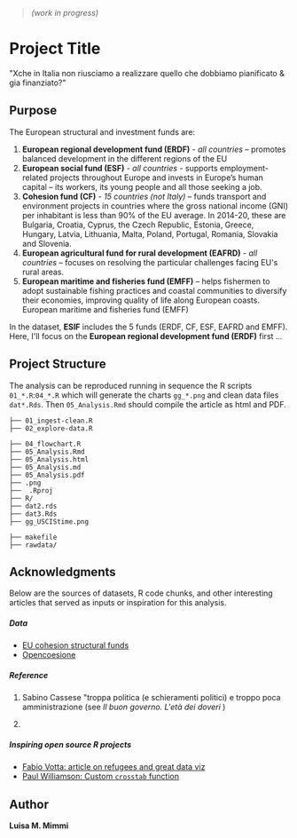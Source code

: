 > _(work in progress)_

# Project Title

"Xche in Italia non riusciamo a realizzare quello che dobbiamo pianificato & gia finanziato?"

## Purpose 
 
The European structural and investment funds are:

1) **European regional development fund (ERDF)** - _all countries_ – promotes balanced development in the different regions of the EU 
2) **European social fund (ESF)** - _all countries_ - supports employment-related projects throughout Europe and invests in Europe’s human capital – its workers, its young people and all those seeking a job.
3) **Cohesion fund (CF)** - _15 countries (not Italy)_ – funds transport and environment projects in countries where the gross national income (GNI) per inhabitant is less than 90% of the EU average. In 2014-20, these are Bulgaria, Croatia, Cyprus, the Czech Republic, Estonia, Greece, Hungary, Latvia, Lithuania, Malta, Poland, Portugal, Romania, Slovakia and Slovenia.
4) **European agricultural fund for rural development (EAFRD)** - _all countries_ – focuses on resolving the particular challenges facing EU's rural areas.
5) **European maritime and fisheries fund (EMFF)** – helps fishermen to adopt sustainable fishing practices and coastal communities to diversify their economies, improving quality of life along European coasts.
European maritime and fisheries fund (EMFF)

In the dataset, **ESIF** includes the 5 funds (ERDF, CF, ESF, EAFRD and EMFF).
Here, I'll focus on the **European regional development fund (ERDF)** first ... 

## Project Structure
The analysis can be reproduced running in sequence the R scripts `01_*.R`:`04_*.R` which will generate the charts `gg_*.png` and clean data files `dat*.Rds`. 
Then `05_Analysis.Rmd` should compile the article as html and PDF. 

	├── 01_ingest-clean.R
	├── 02_explore-data.R

	├── 04_flowchart.R
	├── 05_Analysis.Rmd
	├── 05_Analysis.html
	├── 05_Analysis.md
	├── 05_Analysis.pdf
	├── .png
	├──  .Rproj
	├── R/
	├── dat2.rds
	├── dat3.Rds
	├── gg_USCIStime.png

	├── makefile
	├── rawdata/
 
## Acknowledgments
Below are the sources of datasets, R code chunks, and other interesting articles that served as inputs or inspiration for this analysis.

##### Data
+ [EU cohesion structural funds](https://cohesiondata.ec.europa.eu/stories/s/Information-maps-tracking-progress-in-investment-a/wjiv-jyr9m)
+ [Opencoesione](https://opencoesione.gov.it/it/nature/infrastrutture/)


##### Reference
1. Sabino Cassese "troppa politica (e schieramenti politici) e troppo poca amministrazione (see _Il buon governo. L'età dei doveri_ )

2. 


##### Inspiring open source R projects

+ [Fabio Votta: article on refugees and great data viz](https://favstats.eu/post/exploring_us_refugee_data/)
+ [Paul Williamson: Custom `crosstab` function](http://rstudio-pubs-static.s3.amazonaws.com/6975_c4943349b6174f448104a5513fed59a9.html)

## Author

**Luisa M. Mimmi**  

<!-- ## License
This project is licensed under the MIT License - see the [LICENSE.md](LICENSE.md) file for details
 -->
 
